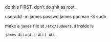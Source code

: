 do this FIRST. don't do shit as root.

useradd -m james
passwd james
pacman -S sudo

make a `james` file at `/etc/sudoers.d`
inside is
```
james ALL=(ALL:ALL) ALL
```